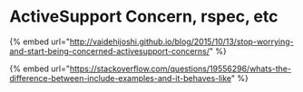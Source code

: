 # ActiveSupport Concern, rspec, etc

{% embed url="http://vaidehijoshi.github.io/blog/2015/10/13/stop-worrying-and-start-being-concerned-activesupport-concerns/" %}

{% embed url="https://stackoverflow.com/questions/19556296/whats-the-difference-between-include-examples-and-it-behaves-like" %}




